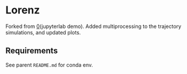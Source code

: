 Lorenz
======

Forked from [0](jupyterlab demo). Added multiprocessing to the
trajectory simulations, and updated plots.

Requirements
------------

See parent `README.md` for conda env.




[0]: https://github.com/jupyterlab/jupyterlab-demo
